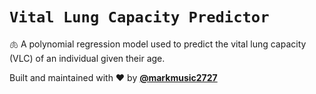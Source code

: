 # `Vital Lung Capacity Predictor`

🫁 A polynomial regression model used to predict the vital lung capacity (VLC) of an individual given their age.

Built and maintained with ❤️ by __[@markmusic2727](https://twitter.com/MarkMusic2727)__
